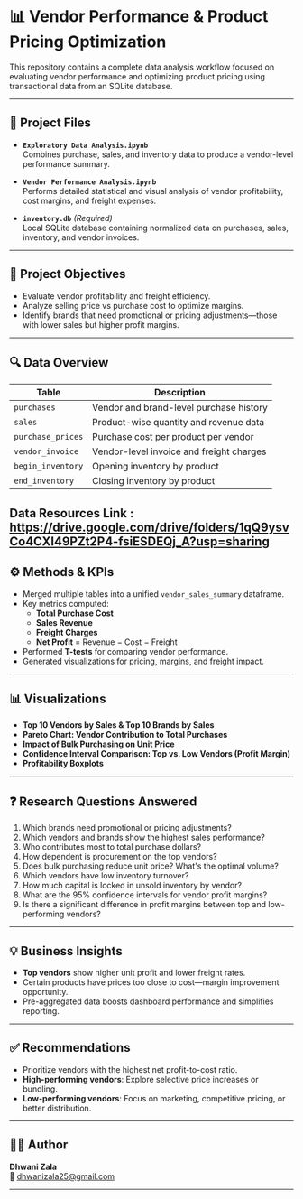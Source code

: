 # 📊 Vendor Performance & Product Pricing Optimization

This repository contains a complete data analysis workflow focused on evaluating vendor performance and optimizing product pricing using transactional data from an SQLite database.

---

## 📁 Project Files

- **`Exploratory Data Analysis.ipynb`**  
  Combines purchase, sales, and inventory data to produce a vendor-level performance summary.

- **`Vendor Performance Analysis.ipynb`**  
  Performs detailed statistical and visual analysis of vendor profitability, cost margins, and freight expenses.

- **`inventory.db`** *(Required)*  
  Local SQLite database containing normalized data on purchases, sales, inventory, and vendor invoices.

---

## 🎯 Project Objectives

- Evaluate vendor profitability and freight efficiency.
- Analyze selling price vs purchase cost to optimize margins.
- Identify brands that need promotional or pricing adjustments—those with lower sales but higher profit margins.

---

## 🔍 Data Overview

| Table             | Description                               |
|------------------|-------------------------------------------|
| `purchases`       | Vendor and brand-level purchase history   |
| `sales`           | Product-wise quantity and revenue data    |
| `purchase_prices` | Purchase cost per product per vendor      |
| `vendor_invoice`  | Vendor-level invoice and freight charges  |
| `begin_inventory` | Opening inventory by product              |
| `end_inventory`   | Closing inventory by product              |
Data Resources Link : https://drive.google.com/drive/folders/1qQ9ysvCo4CXI49PZt2P4-fsiESDEQj_A?usp=sharing
---

## ⚙️ Methods & KPIs

- Merged multiple tables into a unified `vendor_sales_summary` dataframe.
- Key metrics computed:
  - **Total Purchase Cost**
  - **Sales Revenue**
  - **Freight Charges**
  - **Net Profit** = Revenue − Cost − Freight
- Performed **T-tests** for comparing vendor performance.
- Generated visualizations for pricing, margins, and freight impact.

---

## 📊 Visualizations

- **Top 10 Vendors by Sales & Top 10 Brands by Sales**
- **Pareto Chart: Vendor Contribution to Total Purchases**
- **Impact of Bulk Purchasing on Unit Price**
- **Confidence Interval Comparison: Top vs. Low Vendors (Profit Margin)**
- **Profitability Boxplots**

---

## ❓ Research Questions Answered

1. Which brands need promotional or pricing adjustments?
2. Which vendors and brands show the highest sales performance?
3. Who contributes most to total purchase dollars?
4. How dependent is procurement on the top vendors?
5. Does bulk purchasing reduce unit price? What's the optimal volume?
6. Which vendors have low inventory turnover?
7. How much capital is locked in unsold inventory by vendor?
8. What are the 95% confidence intervals for vendor profit margins?
9. Is there a significant difference in profit margins between top and low-performing vendors?

---

## 💡 Business Insights

- **Top vendors** show higher unit profit and lower freight rates.
- Certain products have prices too close to cost—margin improvement opportunity.
- Pre-aggregated data boosts dashboard performance and simplifies reporting.

---

## ✅ Recommendations

- Prioritize vendors with the highest net profit-to-cost ratio.
- **High-performing vendors**: Explore selective price increases or bundling.
- **Low-performing vendors**: Focus on marketing, competitive pricing, or better distribution.

---

## 👩‍💻 Author

**Dhwani Zala**  
📧 [dhwanizala25@gmail.com](mailto:dhwanizala25@gmail.com)

---
